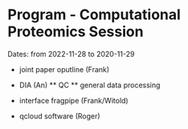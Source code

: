 # Program - Computational Proteomics Session

Dates: from 2022-11-28 to 2020-11-29

* joint paper oputline (Frank)

* DIA (An)
** QC
** general data processing

* interface fragpipe (Frank/Witold)
* qcloud software (Roger)

